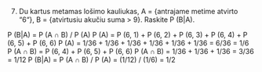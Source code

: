 7. Du kartus metamas lošimo kauliukas,
A = {antrajame metime atvirto “6“}, B = {atvirtusiu akučiu suma > 9}.
Raskite P (B|A).

P (B|A) = P (A ∩ B) / P (A)
P (A) = P (6, 1) + P (6, 2) + P (6, 3) + P (6, 4) + P (6, 5) + P (6, 6)
P (A) = 1/36 + 1/36 + 1/36 + 1/36 + 1/36 + 1/36 = 6/36 = 1/6
P (A ∩ B) = P (6, 4) + P (6, 5) + P (6, 6)
P (A ∩ B) = 1/36 + 1/36 + 1/36 = 3/36 = 1/12
P (B|A) = P (A ∩ B) / P (A) = (1/12) / (1/6) = 1/2
